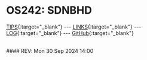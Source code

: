 ---
---

# OS242: SDNBHD

[TIPS](TIPS/){:target="_blank"} --- [LINKS](LINKS/){:target="_blank"} --- [LOG](TXT/mylog.txt){:target="_blank"} --- [GitHub](https://github.com/sdnbhd/os242/){:target="_blank"}

<br>
#### REV: Mon 30 Sep 2024 14:00
<br>
